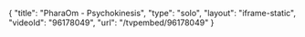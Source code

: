 {
    "title": "PharaOm - Psychokinesis",
    "type": "solo",
    "layout": "iframe-static",
    "videoId": "96178049",
    "url": "\/tvpembed\/96178049"
}